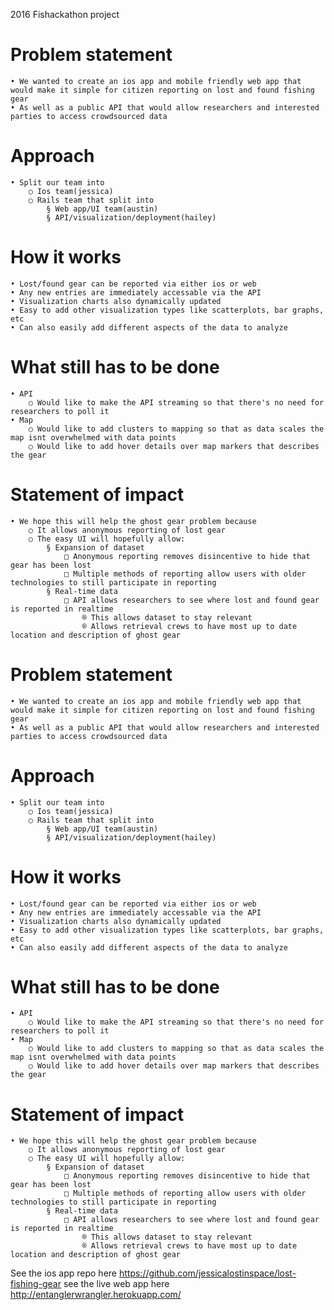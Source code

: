 
2016 Fishackathon project

# Problem statement 
    • We wanted to create an ios app and mobile friendly web app that would make it simple for citizen reporting on lost and found fishing gear
    • As well as a public API that would allow researchers and interested parties to access crowdsourced data
# Approach 
    • Split our team into 
        ○ Ios team(jessica)
        ○ Rails team that split into
            § Web app/UI team(austin)
            § API/visualization/deployment(hailey)
# How it works 
    • Lost/found gear can be reported via either ios or web
    • Any new entries are immediately accessable via the API
    • Visualization charts also dynamically updated
    • Easy to add other visualization types like scatterplots, bar graphs, etc
    • Can also easily add different aspects of the data to analyze
# What still has to be done
    • API
        ○ Would like to make the API streaming so that there's no need for researchers to poll it
    • Map
        ○ Would like to add clusters to mapping so that as data scales the map isnt overwhelmed with data points
        ○ Would like to add hover details over map markers that describes the gear
        
# Statement of impact
    • We hope this will help the ghost gear problem because
        ○ It allows anonymous reporting of lost gear
        ○ The easy UI will hopefully allow:
            § Expansion of dataset 
                □ Anonymous reporting removes disincentive to hide that gear has been lost
                □ Multiple methods of reporting allow users with older technologies to still participate in reporting
            § Real-time data
                □ API allows researchers to see where lost and found gear is reported in realtime
                    ® This allows dataset to stay relevant
                    ® Allows retrieval crews to have most up to date location and description of ghost gear
  # Problem statement 
    • We wanted to create an ios app and mobile friendly web app that would make it simple for citizen reporting on lost and found fishing gear
    • As well as a public API that would allow researchers and interested parties to access crowdsourced data
# Approach 
    • Split our team into 
        ○ Ios team(jessica)
        ○ Rails team that split into
            § Web app/UI team(austin)
            § API/visualization/deployment(hailey)
# How it works 
    • Lost/found gear can be reported via either ios or web
    • Any new entries are immediately accessable via the API
    • Visualization charts also dynamically updated
    • Easy to add other visualization types like scatterplots, bar graphs, etc
    • Can also easily add different aspects of the data to analyze
# What still has to be done
    • API
        ○ Would like to make the API streaming so that there's no need for researchers to poll it
    • Map
        ○ Would like to add clusters to mapping so that as data scales the map isnt overwhelmed with data points
        ○ Would like to add hover details over map markers that describes the gear
        
# Statement of impact
    • We hope this will help the ghost gear problem because
        ○ It allows anonymous reporting of lost gear
        ○ The easy UI will hopefully allow:
            § Expansion of dataset 
                □ Anonymous reporting removes disincentive to hide that gear has been lost
                □ Multiple methods of reporting allow users with older technologies to still participate in reporting
            § Real-time data
                □ API allows researchers to see where lost and found gear is reported in realtime
                    ® This allows dataset to stay relevant
                    ® Allows retrieval crews to have most up to date location and description of ghost gear
See the ios app repo here https://github.com/jessicalostinspace/lost-fishing-gear
see the live web app here http://entanglerwrangler.herokuapp.com/
